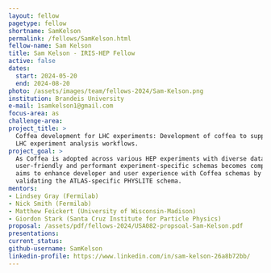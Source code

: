 ```yaml
---
layout: fellow
pagetype: fellow
shortname: SamKelson
permalink: /fellows/SamKelson.html
fellow-name: Sam Kelson
title: Sam Kelson - IRIS-HEP Fellow
active: false
dates:
  start: 2024-05-20
  end: 2024-08-20
photo: /assets/images/team/fellows-2024/Sam-Kelson.png
institution: Brandeis University
e-mail: 1samkelson1@gmail.com
focus-area: as
challenge-area:
project_title: >
  Coffea development for LHC experiments: Development of coffea to support multiple
  LHC experiment analysis workflows.
project_goal: >
  As Coffea is adopted across various HEP experiments with diverse data formats, maintaining
  user-friendly and performant experiment-specific schemas becomes complex. This project
  aims to enhance developer and user experience with Coffea schemas by updating and
  validating the ATLAS-specific PHYSLITE schema.
mentors:
- Lindsey Gray (Fermilab)
- Nick Smith (Fermilab)
- Matthew Feickert (University of Wisconsin-Madison)
- Giordon Stark (Santa Cruz Institute for Particle Physics)
proposal: /assets/pdf/fellows-2024/USA082-propsoal-Sam-Kelson.pdf
presentations:
current_status:
github-username: SamKelson
linkedin-profile: https://www.linkedin.com/in/sam-kelson-26a8b72bb/
---
```

